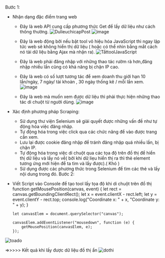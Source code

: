 
Bước 1: 
  - Nhận dạng đặc điểm trang web
    + Đây là web API  cung cấp phương thức Get để lấy dữ liệu như cách thông thường.
      ![DulieuchicapPost](https://github.com/user-attachments/assets/de8aea72-7c5f-4544-a096-ec2d81f31d96)
      ![image](https://github.com/user-attachments/assets/a579f3ae-825d-4030-b1ba-fd5e499ea02b)

    + Đây là web động bởi nếu bật tool vô hiệu hóa JavaScript thì ngay lập tức web sẽ không hiển thị dữ liệu ( hoặc có thể nhìn bằng mắt cách nó tải dữ liệu bằng Ajax mà nhận ra).
      ![TắttoolJavaScript](https://github.com/user-attachments/assets/c9caad79-78de-49dd-bd84-14387f97c52c)

    + Đây là web phải đăng nhập với những thao tác rườm rà hơn,đăng nhập nhiều lần cũng có khả năng bị chặn IP cao.
      
    + Đây là web có số lượt tương tác để xem doanh thu giới hạn 10 lần/ngày, 7 ngày/ tài khoản , 30 ngày thống kê / mỗi lần xem.
      ![image](https://github.com/user-attachments/assets/4fc816b1-294b-4907-9666-113cc3205d64)

    + Đây là web mà muốn xem được dữ liệu thì phải thực hiện những thao tác di chuột từ người dùng.
      ![image](https://github.com/user-attachments/assets/b9234a1d-893c-4c8a-b041-907a9aac3029)

      
  - Xác định phương pháp Scraping:
    + Sử dụng thư viện Selenium sẽ giải quyết được những vấn đề như tự động hóa việc đăng nhập.
    + Tự động hóa trong việc click qua các chức năng để vào được trang cần xem.
    + Lưu lại được cookie đăng nhập để tránh đăng nhập quá nhiều lần, bị chặn IP.
    + Tự động hóa trong việc di chuột qua các tọa độ trên đồ thị để hiển thị dữ liệu và lấy nó về( bởi khi dữ liẹu hiển thị ra thì thẻ element tương ứng mới hiện để ta tìm và lấy được).( Khó )
    + Sử dụng được các phương thức trong Selenium để tìm các thẻ và lấy nội dung trong đó.
Bước 2:
  - Viết Script vào Console để tạo tool lấy tọa độ khi di chuột trên đồ thị
     function getMousePosition(canvas, event) {
            let rect = canvas.getBoundingClientRect();
            let x = event.clientX - rect.left;
            let y = event.clientY - rect.top;
            console.log("Coordinate x: " + x,
                "Coordinate y: " + y);
        }
 
        let canvasElem = document.querySelector("canvas");
 
        canvasElem.addEventListener("mousedown", function (e) {
            getMousePosition(canvasElem, e);
        });
![toado](https://github.com/user-attachments/assets/f3f959fd-9736-4cf4-aace-b7989ac8ac3b)

 =>>>>> Kết quả khi lấy được dữ liệu đồ thị ẩn
![dothi](https://github.com/user-attachments/assets/aa948ead-0aee-4e72-8454-17b7e1ba716a)

